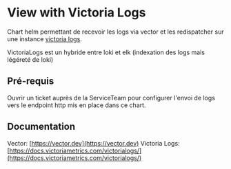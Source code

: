 # View with Victoria Logs

Chart helm permettant de recevoir les logs via vector et les redispatcher sur une instance [victoria logs](https://docs.victoriametrics.com/victorialogs/).

VictoriaLogs est un hybride entre loki et elk (indexation des logs mais légéreté de loki)


## Pré-requis

Ouvrir un ticket auprès de la ServiceTeam pour configurer l'envoi de logs vers le endpoint http mis en place dans ce chart.

## Documentation

Vector: [https://vector.dev](https://vector.dev)
Victoria Logs: [https://docs.victoriametrics.com/victorialogs/](https://docs.victoriametrics.com/victorialogs/)
